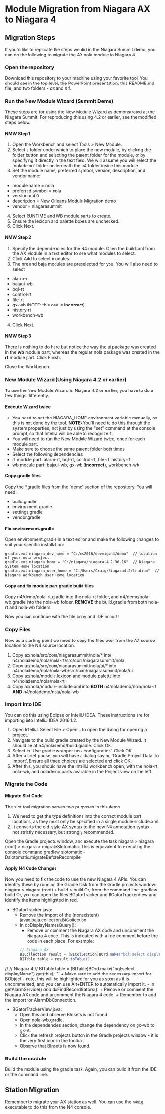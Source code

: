 # Module Migration from Niagara AX to Niagara 4


## Migration Steps

If you'd like to replicate the steps we did in the Niagara Summit demo, you can do the following to migrate the AX nola module to Niagara 4.

### Open the repository

Download this repository to your machine using your favorite tool.  You should see in the top level, the PowerPoint presentation, this README.md file, and two folders - _ax_ and _n4_.

### Run the New Module Wizard (Summit Demo)

These steps are for using the New Module Wizard as demonstrated at the Niagara Summit.  For reproducing this using 4.2 or earlier, see the modified steps below.

#### NMW Step 1

1. Open the Workbench and select Tools > New Module.
2. Select a folder under which to place the new module, by clicking the folder button and selecting the parent folder for the module, or by specifying it directly in the text field.  We will assume you will select the 'nolademo' folder underneath the _n4_ folder inside this module.
3. Set the module name, preferred symbol, version, description, and vendor name:
* module name = nola
* preferred symbol = nola
* version = 4.0
* description = New Orleans Module Migration demo
* vendor = niagarasummit 
4. Select RUNTIME and WB module parts to create.
5. Ensure the lexicon and palette boxes are unchecked.
6. Click Next.

#### NMW Step 2

1. Specify the dependencies for the N4 module.  Open the build.xml from the AX Module in a text editor to see what modules to select.
2. Click Add to select modules.
3. The nre and baja modules are preselected for you.  You will also need to select
* alarm-rt
* bajaui-wb
* bql-rt
* control-rt
* file-rt
* gx-wb (NOTE: this one is __incorrect__)
* history-rt
* workbench-wb
4. Click Next.

#### NMW Step 3

There is nothing to do here but notice the way the ui package was created in the __wb__ module part, whereas the regular nola package was created in the __rt__ module part.  Click Finish.

Close the Workbench.

### New Module Wizard (Using Niagara 4.2 or earlier)
To use the New Module Wizard in Niagara 4.2 or earlier, you have to do a few things differently.
#### Execute Wizard twice
 - You need to set the NIAGARA_HOME environment variable manually, as this is not done by the tool.  __NOTE:__ You'll need to do this through the system properties, not just by using the "set" command at the console prompt, so that IntelliJ will be able to recognize it.
 - You will need to run the New Module Wizard twice, once for each module part.
 - Make sure to choose the same parent folder both times
 - Select the following dependencies:
 - rt module part: alarm-rt, bql-rt, control-rt, file-rt, history-rt
 - wb module part: bajaui-wb, gx-wb (__incorrect__), workbench-wb
#### Copy gradle files
Copy the *.gradle files from the 'demo' section of the repository.  You will need:
- build.gradle
- environment.gradle
- settings.gradle
- vendor.gradle
#### Fix environment.gradle
Open environment.gradle in a text editor and make the following changes to suit your specific installation:

    gradle.ext.niagara_dev_home = "C:/ns2016/devmig/n4/demo"  // location of your nola project
    gradle.ext.niagara_home = "C:/niagara/niagara-4.2.36.16"  // Niagara System Home location
    gradle.ext.niagara_user_home = "C:/Users/Craig/Niagara4.2/tridium"  // Niagara Workbench User Home location
#### Copy and fix module part gradle build files
Copy n4/demo/nola-rt.gradle into the nola-rt folder, and n4/demo/nola-wb.gradle into the nola-wb folder.
__REMOVE__ the build.gradle from both nola-rt and nola-wb folders.

Now you can continue with the file copy and IDE import!

### Copy Files

Now as a starting point we need to copy the files over from the AX source location to the N4 source location.
1. Copy ax/nola/src/com/niagarasummit/nola/*
    into n4/nolademo/nola/nola-rt/src/com/niagarasummit/nola
2. Copy ax/nola/src/com/niagarasummit/nola/ui/*
    into n4/nolademo/nola/nola-wb/src/com/niagarasummit/nola/ui
3. Copy ax/nola/module.lexicon and module.palette
    into n4/nolademo/nola/nola-rt
4. Copy ax/nola/module-include.xml into __BOTH__
    n4/nolademo/nola/nola-rt __AND__ n4/nolademo/nola/nola-wb

### Import into IDE

You can do this using Eclipse or IntelliJ IDEA.  These instructions are for importing into IntelliJ IDEA 2016.1.2.

1. Open IntelliJ.  Select File > Open... to open the dialog for opening a project.
2. Navigate to the build.gradle created by the New Module Wizard.  It should be at n4/nolademo/build.gradle. Click OK.
3. Select to 'Use gradle wrapper task configuration'.  Click OK.
4. After a brief pause, you will have a dialog saying 'Gradle Project Data To Import'.  Ensure all three choices are selected and click OK.
5. After this, you should have the IntelliJ workbench open, with the nola-rt, nola-wb, and nolademo parts available in the Project view on the left.

### Migrate the Code

#### Migrate Slot Code

The slot tool migration serves two purposes in this demo.
1. We need to get the type definitions into the correct module part locations, as they must only be specified in a single module-include.xml.
2. It converts the old-style AX syntax to the new N4 annotation syntax - not strictly necessary, but strongly recommended.

Open the Gradle projects window, and execute the task
    niagara > niagara (root) > niagara > migrateSlotomatic.
This is equivalent to executing the console command
    gradlew slotomatic -Dslotomatic.migrateBeforeRecompile

#### Apply N4 Code Changes

Now you need to fix the code to use the new Niagara 4 APIs.  You can identify these by running the Gradle task from the Gradle projects window:
    niagara > niagara (root) > build > build
Or, from the command line:
    gradlew build
Or, you can open the files BGatorTracker and BGatorTrackerView and identify the items highlighted in red.

* BGatorTracker.java:
    - Remove the import of the (nonexistent) javax.baja.collection.BICollection
    - In doDisplayNamesQuery():
        + Remove or comment the Niagara AX code and uncomment the Niagara 4 code.  This is indicated with a line comment before the code in each place.  For example:
        ```java
        // Niagara AX
        BICollection result = (BICollection)BOrd.make("bql:select displayName").get(this);
        BITable table = result.toTable();
//      // Niagara 4
//      BITable<BObject> table = (BITable<BObject>)BOrd.make("bql:select displayName").get(this);
        ```
        + Make sure to add the necessary import for BObject - note, this will be highlighted for you as soon as it is uncommented, and you can use Alt+ENTER to automatically import it.
    - In getAlarmService() _and_ doFindRecordGators():
        + Remove or comment the Niagara AX code and uncomment the Niagara 4 code.
        + Remember to add the import for AlarmDbConnection.
* BGatorTrackerView.java:
    - Open this and observe BInsets is not found.
    - Open nola-wb.gradle.
    - In the dependencies section, change the dependency on gx-wb to gx-rt.
    - Click the refresh projects button in the Gradle projects window - it is the very first icon in the toolbar.
    - Observe that BInsets is now found.

### Build the module

Build the module using the gradle task.  Again, you can build it from the IDE or the command line.

## Station Migration
Remember to migrate your AX station as well.  You can use the `n4mig` executable to do this from the N4 console.
